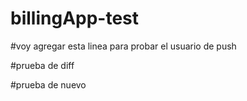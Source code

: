 # billingApp-test

#voy agregar esta linea para probar el usuario de push

#prueba de diff

#prueba de nuevo
